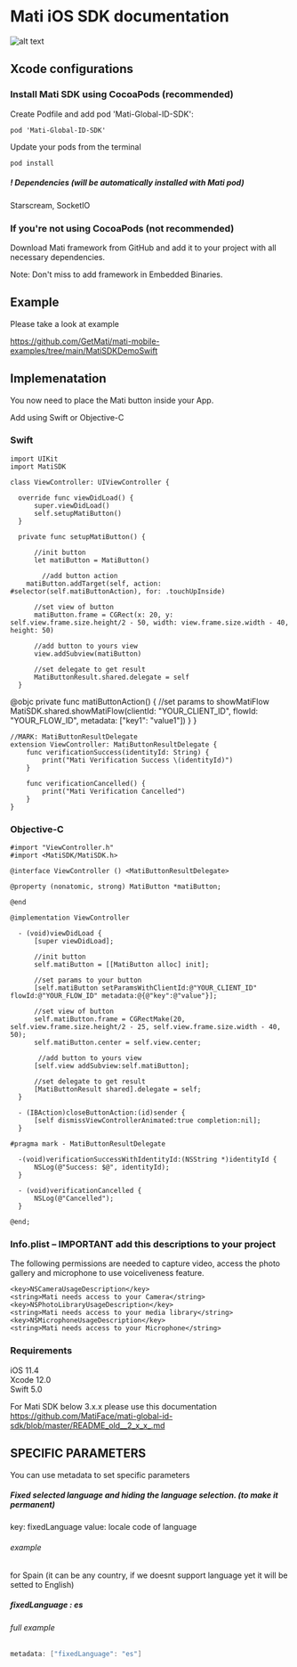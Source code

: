 # Mati iOS SDK documentation 

![alt text](https://github.com/MatiFace/mati-global-id-sdk/blob/master/readme_pic.png)

## Xcode configurations

### Install Mati SDK using CocoaPods (recommended)

Create Podfile and add pod 'Mati-Global-ID-SDK':
  
    pod 'Mati-Global-ID-SDK'
    
Update your pods from the terminal

    pod install
    
##### ! Dependencies (will be automatically installed with Mati pod)
Starscream, SocketIO

### If you're not using CocoaPods (not recommended)

Download Mati framework from GitHub and add it to your project with all necessary dependencies.

Note: Don't miss to add framework in Embedded Binaries.


## Example

Please take a look at example

https://github.com/GetMati/mati-mobile-examples/tree/main/MatiSDKDemoSwift


## Implemenatation
You now need to place the Mati button inside your App. 

Add using Swift or Objective-C 

### Swift
    
    import UIKit
	import MatiSDK

	class ViewController: UIViewController {
    
      override func viewDidLoad() {
          super.viewDidLoad()
          self.setupMatiButton()
      }
    
      private func setupMatiButton() {
      
          //init button
          let matiButton = MatiButton()

            //add button action
        matiButton.addTarget(self, action: #selector(self.matiButtonAction), for: .touchUpInside)
          
          //set view of button
          matiButton.frame = CGRect(x: 20, y: self.view.frame.size.height/2 - 50, width: view.frame.size.width - 40, height: 50)

          //add button to yours view
          view.addSubview(matiButton)

          //set delegate to get result
          MatiButtonResult.shared.delegate = self
      }

	
 @objc private func matiButtonAction() {
        //set params to showMatiFlow
        MatiSDK.shared.showMatiFlow(clientId: "YOUR_CLIENT_ID",
                                    flowId: "YOUR_FLOW_ID",
                                    metadata: ["key1": "value1"])
    }
	}

    //MARK: MatiButtonResultDelegate
    extension ViewController: MatiButtonResultDelegate {
        func verificationSuccess(identityId: String) {
            print("Mati Verification Success \(identityId)")
        }

        func verificationCancelled() {
            print("Mati Verification Cancelled")
        }
    }
    
### Objective-C
    
    #import "ViewController.h"
    #import <MatiSDK/MatiSDK.h>

    @interface ViewController () <MatiButtonResultDelegate>

    @property (nonatomic, strong) MatiButton *matiButton;

    @end

    @implementation ViewController

      - (void)viewDidLoad {
          [super viewDidLoad];
          
          //init button
          self.matiButton = [[MatiButton alloc] init];
          
          //set params to your button
          [self.matiButton setParamsWithClientId:@"YOUR_CLIENT_ID" flowId:@"YOUR_FLOW_ID" metadata:@{@"key":@"value"}];
          
          //set view of button
          self.matiButton.frame = CGRectMake(20, self.view.frame.size.height/2 - 25, self.view.frame.size.width - 40, 50);
          self.matiButton.center = self.view.center;
          
           //add button to yours view
          [self.view addSubview:self.matiButton];

		  //set delegate to get result
          [MatiButtonResult shared].delegate = self;
      }

      - (IBAction)closeButtonAction:(id)sender {
          [self dismissViewControllerAnimated:true completion:nil];
      }

    #pragma mark - MatiButtonResultDelegate

      -(void)verificationSuccessWithIdentityId:(NSString *)identityId {
          NSLog(@"Success: $@", identityId);
      }

      - (void)verificationCancelled {
          NSLog(@"Cancelled");
      }

    @end;
    
    

### Info.plist – IMPORTANT add this descriptions to your project
The following permissions are needed to capture video, access the photo gallery and microphone to use voiceliveness feature.

```
<key>NSCameraUsageDescription</key>
<string>Mati needs access to your Camera</string>
<key>NSPhotoLibraryUsageDescription</key>
<string>Mati needs access to your media library</string>
<key>NSMicrophoneUsageDescription</key>
<string>Mati needs access to your Microphone</string>
```
    
### Requirements 
   iOS 11.4  
   Xcode 12.0  
   Swift 5.0  

   For Mati SDK below 3.x.x please use this documentation https://github.com/MatiFace/mati-global-id-sdk/blob/master/README_old__2_x_x_.md


## SPECIFIC PARAMETERS

You can use metadata to set specific parameters

##### Fixed selected language and hiding the language selection. (to make it permanent)

key: fixedLanguage
value: locale code of language

###### example

for Spain (it can be any country, if we doesnt support language yet it will be setted to English)

##### fixedLanguage : es

###### full example
```swift
metadata: ["fixedLanguage": "es"]
```
    



